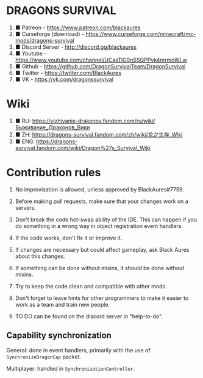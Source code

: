 # DRAGONS SURVIVAL

1. ■ Patreon - https://www.patreon.com/blackaures
2. ■ Сurseforge (download) - https://www.curseforge.com/minecraft/mc-mods/dragons-survival
3. ■ Discord Server - http://discord.gg/blackaures
4. ■ Youtube - https://www.youtube.com/channel/UCasTlG0nSSQPPvk4mrmoWLw
5. ■ Github - https://github.com/DragonSurvivalTeam/DragonSurvival
6. ■ Twitter - https://twitter.com/BlackAures
7. ■  VK  - https://vk.com/dragonssurvival

# Wiki
1. ■ RU: https://vizhivanie-drakonov.fandom.com/ru/wiki/Выживание_Драконов_Вики
2. ■ ZH:  https://dragons-survival.fandom.com/zh/wiki/龙之生存_Wiki
3. ■ ENG: https://dragons-survival.fandom.com/wiki/Dragon%27s_Survival_Wiki

# Contribution rules

1. No improvisation is allowed, unless approved by BlackAures#7759.
2. Before making pull requests, make sure that your changes work on a servers.
3. Don't break the code hot-swap ability of the IDE. This can happen if you do something in a wrong way
in object registration event handlers.
   
4. If the code works, don't fix it or improve it. 
5. If changes are necessary but could affect gameplay, ask Black Aures about this changes.
6. If something can be done without mixins, it should be done without mixins.
7. Try to keep the code clean and compatible with other mods. 
8. Don't forget to leave hints for other programmers to make it easier to work as a team and train new people. 
9. TO DO can be found on the discord server in "help-to-do".

## Capability synchronization

General: done in event handlers, primarily with the use of `SynchronizeDragonCap` packet.

Multiplayer: handled in `SynchronizationController`.
